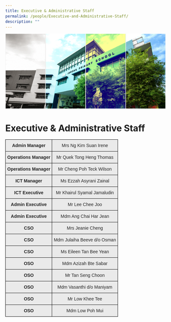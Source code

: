 ```yaml
---
title: Executive & Administrative Staff
permalink: /people/Executive-and-Administrative-Staff/
description: ""
---
```

![](/images/Banner.png)


Executive &amp; Administrative Staff
================================

<style type="text/css">
.tg  {border-collapse:collapse;border-spacing:0;}
.tg td{border-color:black;border-style:solid;border-width:1px;font-family:Arial, sans-serif;font-size:14px;
  overflow:hidden;padding:10px 5px;word-break:normal;}
.tg th{border-color:black;border-style:solid;border-width:1px;font-family:Arial, sans-serif;font-size:14px;
  font-weight:normal;overflow:hidden;padding:10px 5px;word-break:normal;}
.tg .tg-n4qt{background-color:#EAEAEA;color:#222;font-weight:bold;text-align:center;vertical-align:top}
.tg .tg-j0e3{background-color:#EAEAEA;color:#222;font-weight:bold;text-align:center;vertical-align:middle}
.tg .tg-ku5w{background-color:#EAEAEA;color:#222;text-align:center;vertical-align:middle}
</style>
<table class="tg">
<thead>
  <tr>
    <th class="tg-n4qt">Admin Manager</th>
    <th class="tg-ku5w"><span style="color:#222;background-color:#EAEAEA">Mrs Ng Kim Suan Irene</span></th>
  </tr>
</thead>
<tbody>
  <tr>
    <td class="tg-n4qt">Operations Manager</td>
    <td class="tg-ku5w"><span style="color:#222;background-color:#EAEAEA"> Mr Quek Tong Heng Thomas</span> <br></td>
  </tr>
  <tr>
    <td class="tg-n4qt"> Operations Manager</td>
    <td class="tg-ku5w"><span style="color:#222;background-color:#EAEAEA">Mr Cheng Poh Teck Wilson</span></td>
  </tr>
  <tr>
    <td class="tg-n4qt"> ICT Manager</td>
    <td class="tg-ku5w"><span style="color:#222;background-color:#EAEAEA">Ms Ezzah Asyrani Zainal </span></td>
  </tr>
	 <tr>
    <td class="tg-n4qt"> ICT Executive</td>
    <td class="tg-ku5w"><span style="color:#222;background-color:#EAEAEA">Mr Khairul Syamal Jamaludin </span></td>
  </tr>
  <tr>
    <td class="tg-n4qt">Admin Executive </td>
    <td class="tg-ku5w"><span style="color:#222;background-color:#EAEAEA"> Mr Lee Chee Joo </span></td>
  </tr>
  <tr>
    <td class="tg-n4qt"> Admin Executive</td>
    <td class="tg-ku5w"><span style="color:#222;background-color:#EAEAEA">Mdm Ang Chai Har Jean </span></td>
  </tr>
  <tr>
    <td class="tg-n4qt">CSO</td>
    <td class="tg-ku5w"><span style="color:#222;background-color:#EAEAEA"> Mrs Jeanie Cheng</span></td>
  </tr>
  <tr>
    <td class="tg-j0e3"><span style="color:#222;background-color:#EAEAEA"> </span>CSO </td>
    <td class="tg-ku5w"><span style="color:#222;background-color:#EAEAEA"> Mdm Julaiha Beeve d/o Osman</span></td>
  </tr>
    <tr>
    <td class="tg-j0e3"><span style="color:#222;background-color:#EAEAEA"> </span>CSO </td>
    <td class="tg-ku5w"><span style="color:#222;background-color:#EAEAEA"> Ms Eileen Tan Bee Yean </span></td>
  </tr>
  <tr>
    <td class="tg-n4qt">OSO</td>
    <td class="tg-ku5w"><span style="color:#222;background-color:#EAEAEA">Mdm Azizah Bte Sabar </span></td>
  </tr>
  <tr>
    <td class="tg-n4qt">OSO</td>
    <td class="tg-ku5w"><span style="color:#222;background-color:#EAEAEA">Mr Tan Seng Choon</span></td>
  </tr>
  <tr>
    <td class="tg-n4qt">OSO</td>
    <td class="tg-ku5w"><span style="color:#222;background-color:#EAEAEA">Mdm Vasanthi d/o Maniyam </span></td>
  </tr>
  <tr>
    <td class="tg-n4qt"> OSO </td>
    <td class="tg-ku5w"><span style="color:#222;background-color:#EAEAEA">Mr Low Khee Tee </span></td>
  </tr>
  <tr>
    <td class="tg-n4qt">OSO</td>
    <td class="tg-ku5w"><span style="color:#222;background-color:#EAEAEA">Mdm Low Poh Mui </span></td>
  </tr>
</tbody>
</table>